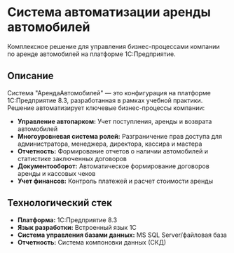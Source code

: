 # Система автоматизации аренды автомобилей

Комплексное решение для управления бизнес-процессами компании по аренде автомобилей на платформе 1С:Предприятие.

## Описание

Система "АрендаАвтомобилей" — это конфигурация на платформе 1С:Предприятие 8.3, разработанная в рамках учебной практики. Решение автоматизирует ключевые бизнес-процессы компании:

*   **Управление автопарком:** Учет поступления, аренды и возврата автомобилей
*   **Многоуровневая система ролей:** Разграничение прав доступа для администратора, менеджера, директора, кассира и мастера
*   **Отчетность:** Формирование отчетов о наличии автомобилей и статистике заключенных договоров
*   **Документооборот:** Автоматическое формирование договоров аренды и кассовых чеков
*   **Учет финансов:** Контроль платежей и расчет стоимости аренды

## Технологический стек

*   **Платформа:** 1С:Предприятие 8.3
*   **Язык разработки:** Встроенный язык 1С
*   **Система управления базами данных:** MS SQL Server/файловая база
*   **Отчетность:** Система компоновки данных (СКД)


